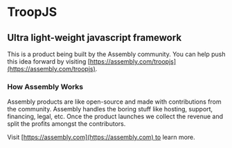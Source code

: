# TroopJS

## Ultra light-weight javascript framework

This is a product being built by the Assembly community. You can help push this idea forward by visiting [https://assembly.com/troopjs](https://assembly.com/troopjs).

### How Assembly Works

Assembly products are like open-source and made with contributions from the community. Assembly handles the boring stuff like hosting, support, financing, legal, etc. Once the product launches we collect the revenue and split the profits amongst the contributors.

Visit [https://assembly.com](https://assembly.com) to learn more.
